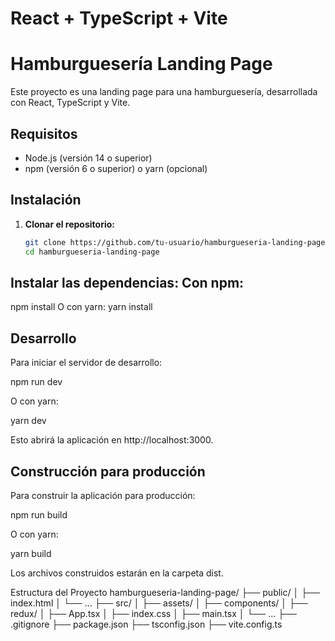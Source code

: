 # React + TypeScript + Vite
# Hamburguesería Landing Page

Este proyecto es una landing page para una hamburguesería, desarrollada con React, TypeScript y Vite.

## Requisitos

- Node.js (versión 14 o superior)
- npm (versión 6 o superior) o yarn (opcional)

## Instalación

1. **Clonar el repositorio:**

   ```bash
   git clone https://github.com/tu-usuario/hamburgueseria-landing-page.git
   cd hamburgueseria-landing-page

## Instalar las dependencias: Con npm:
npm install
O con yarn:
yarn install

## Desarrollo
Para iniciar el servidor de desarrollo:

npm run dev

O con yarn:

yarn dev

Esto abrirá la aplicación en http://localhost:3000.

## Construcción para producción
Para construir la aplicación para producción:

npm run build

O con yarn:

yarn build

Los archivos construidos estarán en la carpeta dist.

Estructura del Proyecto
hamburgueseria-landing-page/
├── public/
│   ├── index.html
│   └── ...
├── src/
│   ├── assets/
│   ├── components/
│   ├── redux/
│   ├── App.tsx
│   ├── index.css
│   ├── main.tsx
│   └── ...
├── .gitignore
├── package.json
├── tsconfig.json
├── vite.config.ts



